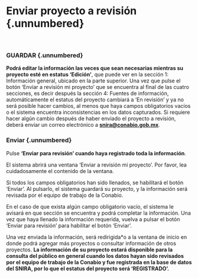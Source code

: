 # Enviar proyecto a revisión  {.unnumbered}

<br>

### GUARDAR {.unnumbered}
**Podrá editar la información las veces que sean necesarias mientras su proyecto esté en estatus ‘Edición’**, que puede ver en la sección 1: Información general, ubicado en la parte superior. Una vez que pulse el botón ‘Enviar a revisión mi proyecto’ que se encuentra al final de las cuatro secciones, es decir después la sección 4: Fuentes de información, automáticamente el estatus del proyecto cambiará a ‘En revisión’ y ya no será posible hacer cambios, al menos que haya campos obligatorios vacíos o el sistema encuentra inconsistencias en los datos capturados. Si requiere hacer algún cambio después de haber enviado el proyecto a revisión, deberá enviar un correo electrónico a **snira@conabio.gob.mx**.

### Enviar {.unnumbered}

Pulse **‘Enviar para revisión’ cuando haya registrado toda la información**.

El sistema abrirá una ventana ‘Enviar a revisión mi proyecto’. Por favor, lea cuidadosamente el contenido de la ventana. 

Si todos los campos obligatorios han sido llenados, se habilitará el botón ‘Enviar’. Al pulsarlo, el sistema guardará su proyecto, y la información será revisada por el equipo de trabajo de la Conabio. 

En el caso de que exista algún campo obligatorio vacío, el sistema le avisará en que sección se encuentra y podrá completar la información. Una vez que haya llenado la información requerida, vuelva a pulsar el botón ‘Enviar para revisión’ para habilitar el botón ‘Enviar’. 

Una vez enviada la información, será redirigida*o a la ventana de inicio en donde podrá agregar más proyectos o consultar información de otros proyectos. 
**La información de su proyecto estará disponible para la consulta del público en general cuando los datos hayan sido revisados por el equipo de trabajo de la Conabio y fue registrada en la base de datos del SNIRA, por lo que el estatus del proyecto será ‘REGISTRADO’.**
